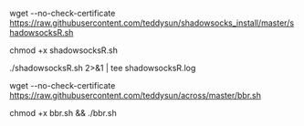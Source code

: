 wget --no-check-certificate https://raw.githubusercontent.com/teddysun/shadowsocks_install/master/shadowsocksR.sh

chmod +x shadowsocksR.sh

./shadowsocksR.sh 2>&1 | tee shadowsocksR.log

wget --no-check-certificate https://raw.githubusercontent.com/teddysun/across/master/bbr.sh 

chmod +x bbr.sh && ./bbr.sh
